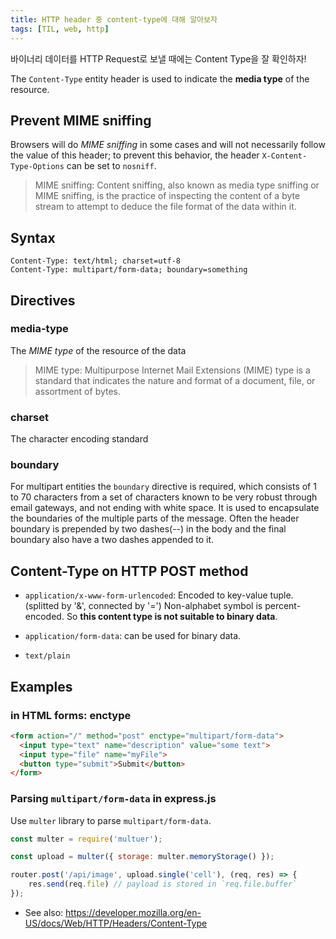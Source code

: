 ```yaml
---
title: HTTP header 중 content-type에 대해 알아보자
tags: [TIL, web, http]
---
```


바이너리 데이터를 HTTP Request로 보낼 때에는 Content Type을 잘 확인하자!

<!--more-->

The `Content-Type` entity header is used to indicate the **media type** of the resource.

## Prevent MIME sniffing
Browsers will do *MIME sniffing* in some cases and will not necessarily follow the value of this header; to prevent this behavior, the header `X-Content-Type-Options` can be set to `nosniff`.

> MIME sniffing: Content sniffing, also known as media type sniffing or MIME sniffing, is the practice of inspecting the content of a byte stream to attempt to deduce the file format of the data within it.

## Syntax

```
Content-Type: text/html; charset=utf-8
Content-Type: multipart/form-data; boundary=something
```

## Directives
### media-type
The *MIME type* of the resource of the data

>  MIME type: Multipurpose Internet Mail Extensions (MIME) type is a standard that indicates the nature and format of a document, file, or assortment of bytes. 

### charset
The character encoding standard

### boundary
For multipart entities the `boundary` directive is required, which consists of 1 to 70 characters from a set of characters known to be very robust through email gateways, and not ending with white space. It is used to encapsulate the boundaries of the multiple parts of the message. Often the header boundary is prepended by two dashes(--) in the body and the final boundary also have a two dashes appended to it.

## Content-Type on HTTP POST method
- `application/x-www-form-urlencoded`: Encoded to key-value tuple. (splitted by '&', connected by '=') Non-alphabet symbol is percent-encoded. So **this content type is not suitable to binary data**.

- `application/form-data`: can be used for binary data.
- `text/plain`

## Examples
### in HTML forms: enctype
```html
<form action="/" method="post" enctype="multipart/form-data">
  <input type="text" name="description" value="some text">
  <input type="file" name="myFile">
  <button type="submit">Submit</button>
</form>
```

### Parsing `multipart/form-data` in express.js

Use `multer` library to parse `multipart/form-data`.

```javascript
const multer = require('multuer');

const upload = multer({ storage: multer.memoryStorage() });

router.post('/api/image', upload.single('cell'), (req, res) => {
    res.send(req.file) // payload is stored in `req.file.buffer`
});
```

- See also: https://developer.mozilla.org/en-US/docs/Web/HTTP/Headers/Content-Type
